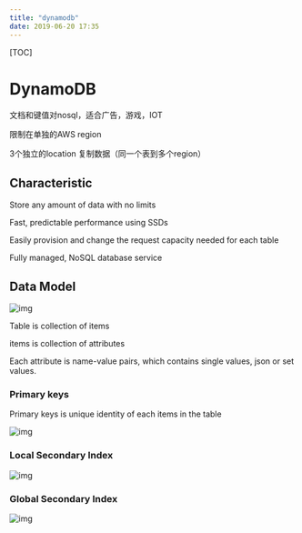 ```yaml
---
title: "dynamodb"
date: 2019-06-20 17:35
---
```

[TOC]

# DynamoDB

文档和键值对nosql，适合广告，游戏，IOT



限制在单独的AWS region

3个独立的location 复制数据（同一个表到多个region）



## Characteristic

Store any amount of data with no limits

Fast, predictable performance using SSDs

Easily provision and change the request capacity needed for each table

Fully managed, NoSQL database service



## Data Model

![img](https://snag.gy/mLOVXZ.jpg)



Table is collection of items

items is collection of attributes

Each attribute is name-value pairs, which contains single values, json or set values.



### Primary keys

Primary keys is unique identity of each items in the table

![img](https://snag.gy/M1ISyA.jpg)



### Local Secondary Index

![img](https://snag.gy/R30Mm1.jpg)



### Global Secondary Index

![img](https://snag.gy/xkaIhq.jpg)












